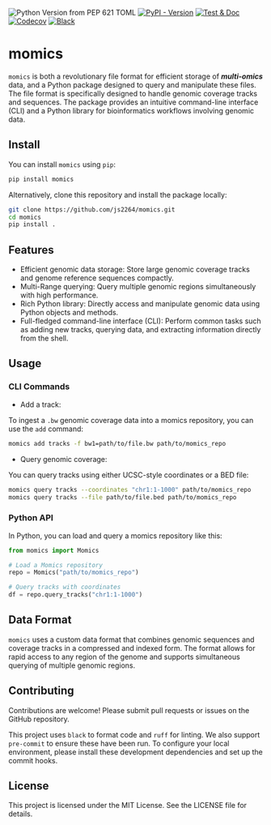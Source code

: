 ![Python Version from PEP 621 TOML](https://img.shields.io/python/required-version-toml?tomlFilePath=https%3A%2F%2Fraw.githubusercontent.com%2Fjs2264%2Fmomics%2Frefs%2Fheads%2Fdevel%2Fpyproject.toml)
[![PyPI - Version](https://img.shields.io/pypi/v/momics)](https://pypi.org/project/momics/)
[![Test & Doc](https://github.com/js2264/momics/actions/workflows/ci.yml/badge.svg)](https://github.com/js2264/momics/actions/workflows/ci.yml)
[![Codecov](https://img.shields.io/codecov/c/gh/js2264/momics)](https://app.codecov.io/gh/js2264/momics)
[![Black](https://img.shields.io/badge/style-black-black)](https://github.com/psf/black)

# momics

`momics` is both a revolutionary file format for efficient storage of ***multi-omics*** data, and a Python package designed to query and manipulate these files. The file format is specifically designed to handle genomic coverage tracks and sequences. The package provides an intuitive command-line interface (CLI) and a Python library for bioinformatics workflows involving genomic data.

## Install

You can install `momics` using `pip`:

```sh
pip install momics
```

Alternatively, clone this repository and install the package locally:

```sh
git clone https://github.com/js2264/momics.git
cd momics
pip install .
```

## Features

- Efficient genomic data storage: Store large genomic coverage tracks and genome reference sequences compactly.
- Multi-Range querying: Query multiple genomic regions simultaneously with high performance.
- Rich Python library: Directly access and manipulate genomic data using Python objects and methods.
- Full-fledged command-line interface (CLI): Perform common tasks such as adding new tracks, querying data, and extracting information directly from the shell.

## Usage

### CLI Commands

- Add a track:

To ingest a `.bw` genomic coverage data into a momics repository, you can use the `add` command:

```sh
momics add tracks -f bw1=path/to/file.bw path/to/momics_repo
```

- Query genomic coverage:

You can query tracks using either UCSC-style coordinates or a BED file:

```sh
momics query tracks --coordinates "chr1:1-1000" path/to/momics_repo
momics query tracks --file path/to/file.bed path/to/momics_repo
```

### Python API

In Python, you can load and query a momics repository like this:

```py
from momics import Momics

# Load a Momics repository
repo = Momics("path/to/momics_repo")

# Query tracks with coordinates
df = repo.query_tracks("chr1:1-1000")
```

## Data Format

`momics` uses a custom data format that combines genomic sequences and coverage tracks in a compressed and indexed form. The format allows for rapid access to any region of the genome and supports simultaneous querying of multiple genomic regions.

## Contributing

Contributions are welcome! Please submit pull requests or issues on the GitHub repository.


This project uses `black` to format code and `ruff` for linting. We also support `pre-commit` to ensure
these have been run. To configure your local environment, please install these development dependencies and set up
the commit hooks.


## License

This project is licensed under the MIT License. See the LICENSE file for details.
